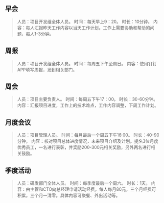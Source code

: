 ## 早会
> 人员：项目开发组全体人员。
> 时间：每天早上9：20。
> 时长：10分钟。
> 内容：每人汇报昨天工作内容以当天工作计划，工作上需要协助和帮助的问题，每人1-3分钟。

## 周报
> 人员：项目开发组全体人员。
> 时间：每周五下午至周日。
> 内容：使用钉钉APP填写周报，发到相关部门。

## 周会
> 人员：项目主要负责人。
> 时间：每周五下午17：00。
> 时长：30-60分钟。
> 内容：汇报项目进度，工作上的技术难点，工作内容调整，下周工作计划。

## 月度会议
> 人员：项目管理人员。
> 时间：每月最后一个周五下午16:00。
> 时长：40-90分钟。
> 内容：核对项目总体进度情况，未来项目介绍及计划。提名3位月度优秀员工，一名进行表彰，并奖励200-300元相关奖励，另外两名进行相关鼓励。

## 季度活动
> 人员：研发部门全体人员。
> 时间：每季度最后一个周六。
> 时长：1天。
> 内容：由主管和CTO向总经理申请活动经费，每人每月80元，三个月经费可积累，三个月一清零。具体内容可聚餐、外出活动等。